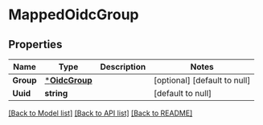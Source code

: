 # MappedOidcGroup

## Properties
Name | Type | Description | Notes
------------ | ------------- | ------------- | -------------
**Group** | [***OidcGroup**](OidcGroup.md) |  | [optional] [default to null]
**Uuid** | **string** |  | [default to null]

[[Back to Model list]](../README.md#documentation-for-models) [[Back to API list]](../README.md#documentation-for-api-endpoints) [[Back to README]](../README.md)


